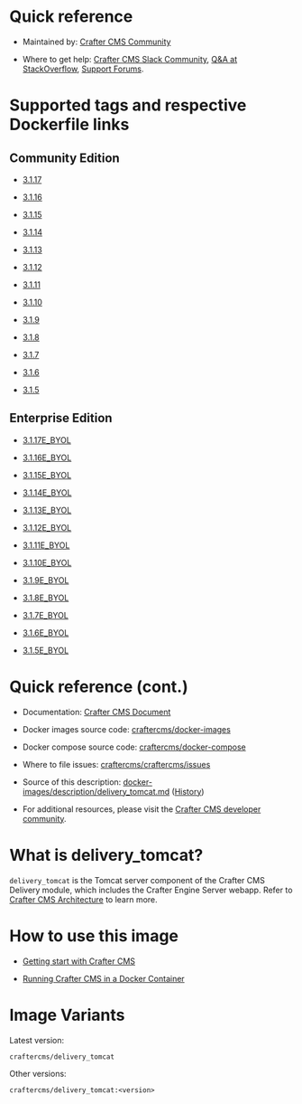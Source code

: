 # Quick reference

* Maintained by: [Crafter CMS Community](https://github.com/craftercms)

* Where to get help: [Crafter CMS Slack Community](https://craftercms.slack.com/join/shared_invite/enQtNDg0NzI3NzA0NjMwLWZmMGQzMDViMzA5NDE1YjMzM2M1N2JlOWJlZDA1MjA2MGJlZjgzNDVlMmI5ODQxNmNjMWQ3NzA5ZWNkN2UxOWE), [Q&A at StackOverflow](https://stackoverflow.com/questions/tagged/crafter-cms), [Support Forums](https://groups.google.com/forum/#!forum/craftercms).

# Supported tags and respective Dockerfile links

## Community Edition

* [3.1.17](https://github.com/craftercms/docker-images/blob/v3.1.17/images/delivery/tomcat/Dockerfile)

* [3.1.16](https://github.com/craftercms/docker-images/blob/v3.1.16/images/delivery/tomcat/Dockerfile)

* [3.1.15](https://github.com/craftercms/docker-images/blob/v3.1.15/images/delivery/tomcat/Dockerfile)

* [3.1.14](https://github.com/craftercms/docker-images/blob/v3.1.14/images/delivery/tomcat/Dockerfile)

* [3.1.13](https://github.com/craftercms/docker-images/blob/v3.1.13/images/delivery/tomcat/Dockerfile)

* [3.1.12](https://github.com/craftercms/docker-images/blob/v3.1.12/images/delivery/tomcat/Dockerfile)

* [3.1.11](https://github.com/craftercms/docker-images/blob/v3.1.11/images/delivery/tomcat/Dockerfile)

* [3.1.10](https://github.com/craftercms/docker-images/blob/v3.1.10/images/delivery/tomcat/Dockerfile)

* [3.1.9](https://github.com/craftercms/docker-images/blob/v3.1.9/images/delivery/tomcat/Dockerfile)

* [3.1.8](https://github.com/craftercms/docker-images/blob/v3.1.8/images/delivery/tomcat/Dockerfile)

* [3.1.7](https://github.com/craftercms/docker-images/blob/v3.1.7/images/delivery/tomcat/Dockerfile)

* [3.1.6](https://github.com/craftercms/docker-images/blob/v3.1.6/images/delivery/tomcat/Dockerfile)

* [3.1.5](https://github.com/craftercms/docker-images/blob/v3.1.5/images/delivery/tomcat/Dockerfile)

## Enterprise Edition

* [3.1.17E_BYOL](https://github.com/craftercms/docker-images/blob/v3.1.17/images/delivery/tomcat/Dockerfile)

* [3.1.16E_BYOL](https://github.com/craftercms/docker-images/blob/v3.1.16/images/delivery/tomcat/Dockerfile)

* [3.1.15E_BYOL](https://github.com/craftercms/docker-images/blob/v3.1.15/images/delivery/tomcat/Dockerfile)

* [3.1.14E_BYOL](https://github.com/craftercms/docker-images/blob/v3.1.14/images/delivery/tomcat/Dockerfile)

* [3.1.13E_BYOL](https://github.com/craftercms/docker-images/blob/v3.1.13/images/delivery/tomcat/Dockerfile)

* [3.1.12E_BYOL](https://github.com/craftercms/docker-images/blob/v3.1.12/images/delivery/tomcat/Dockerfile)

* [3.1.11E_BYOL](https://github.com/craftercms/docker-images/blob/v3.1.11/images/delivery/tomcat/Dockerfile)

* [3.1.10E_BYOL](https://github.com/craftercms/docker-images/blob/v3.1.10/images/delivery/tomcat/Dockerfile)

* [3.1.9E_BYOL](https://github.com/craftercms/docker-images/blob/v3.1.9/images/delivery/tomcat/Dockerfile)

* [3.1.8E_BYOL](https://github.com/craftercms/docker-images/blob/v3.1.8/images/delivery/tomcat/Dockerfile)

* [3.1.7E_BYOL](https://github.com/craftercms/docker-images/blob/v3.1.7/images/delivery/tomcat/Dockerfile)

* [3.1.6E_BYOL](https://github.com/craftercms/docker-images/blob/v3.1.6/images/delivery/tomcat/Dockerfile)

* [3.1.5E_BYOL](https://github.com/craftercms/docker-images/blob/v3.1.5/images/delivery/tomcat/Dockerfile)

# Quick reference (cont.)

* Documentation: [Crafter CMS Document](https://docs.craftercms.org/en/index.html)

* Docker images source code: [craftercms/docker-images](https://github.com/craftercms/docker-images)

* Docker compose source code: [craftercms/docker-compose](https://github.com/craftercms/docker-compose)

* Where to file issues: [craftercms/craftercms/issues](https://github.com/craftercms/craftercms/issues)

* Source of this description: [docker-images/description/delivery_tomcat.md](https://github.com/craftercms/docker-images/tree/master/description/delivery_tomcat.md) ([History](https://github.com/craftercms/docker-images/commits/master/description/delivery_tomcat.md))

* For additional resources, please visit the [Crafter CMS developer community](http://craftercms.org/).

# What is delivery_tomcat?

`delivery_tomcat` is the Tomcat server component of the Crafter CMS Delivery module, which includes the Crafter Engine Server webapp. Refer to [Crafter CMS Architecture](https://docs.craftercms.org/en/3.1/developers/architecture.html) to learn more.

# How to use this image

* [Getting start with Crafter CMS](https://docs.craftercms.org/en/3.1/getting-started/index.html)

* [Running Crafter CMS in a Docker Container](https://docs.craftercms.org/en/3.1/getting-started/quick-start-guide.html#running-crafter-cms-in-a-docker-container)

# Image Variants

Latest version:

```
craftercms/delivery_tomcat
```

Other versions:

```
craftercms/delivery_tomcat:<version>
```
